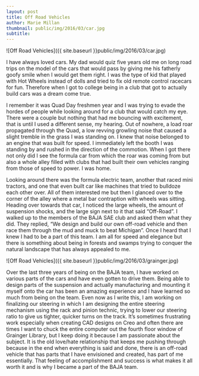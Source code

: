 ```yaml
---
layout: post
title: Off Road Vehicles
author: Marie Millan
thumbnail: public/img/2016/03/car.jpg
subtitle:
---
```


![Off Road Vehicles]({{ site.baseurl }}public/img/2016/03/car.jpg)

I have always loved cars. My dad would quiz five years old me on long road trips on the model of the cars that would pass by giving me his fatherly goofy smile when I would get them right. I was the type of kid that played with Hot Wheels instead of dolls and tried to fix old remote control racecars for fun. Therefore when I got to college being in a club that got to actually build cars was a dream come true.

I remember it was Quad Day freshmen year and I was trying to evade the hordes of people while looking around for a club that would catch my eye. There were a couple but nothing that had me bouncing with excitement, that is until I used a different sense, my hearing. Out of nowhere, a load roar propagated through the Quad, a low revving growling noise that caused a slight tremble in the grass I was standing on. I knew that noise belonged to an engine that was built for speed. I immediately left the booth I was standing by and rushed in the direction of the commotion. When I got there not only did I see the formula car from which the roar was coming from but also a whole alley filled with clubs that had built their own vehicles ranging from those of speed to power. I was home.

Looking around there was the formula electric team, another that raced mini tractors, and one that even built car like machines that tried to bulldoze each other over. All of them interested me but then I glanced over to the corner of the alley where a metal bar contraption with wheels was sitting. Heading over towards that car, I noticed the large wheels, the amount of suspension shocks, and the large sign next to it that said “Off-Road”. I walked up to the members of the BAJA SAE club and asked them what they did. They replied, “We design and build our own off-road vehicle and then race them through the mud and muck to beat Michigan”. Once I heard that I knew I had to be a part of this team. I am all for speed and elegance but there is something about being in forests and swamps trying to conquer the natural landscape that has always appealed to me.

![Off Road Vehicles]({{ site.baseurl }}public/img/2016/03/grainger.jpg)

Over the last three years of being on the BAJA team, I have worked on various parts of the cars and have even gotten to drive them. Being able to design parts of the suspension and actually manufacturing and mounting it myself onto the car has been an amazing experience and I have learned so much from being on the team. Even now as I write this, I am working on finalizing our steering in which I am designing the entire steering mechanism using the rack and pinion technic, trying to lower our steering ratio to give us tighter, quicker turns on the track. It’s sometimes frustrating work especially when creating CAD designs on Creo and often there are times I want to chuck the entire computer out the fourth floor window of Grainger Library, but I keep doing it because I am passionate about the subject. It is the old love/hate relationship that keeps me pushing through because in the end when everything is said and done, there is an off-road vehicle that has parts that I have envisioned and created, has part of me essentially. That feeling of accomplishment and success is what makes it all worth it and is why I became a part of the BAJA team.
